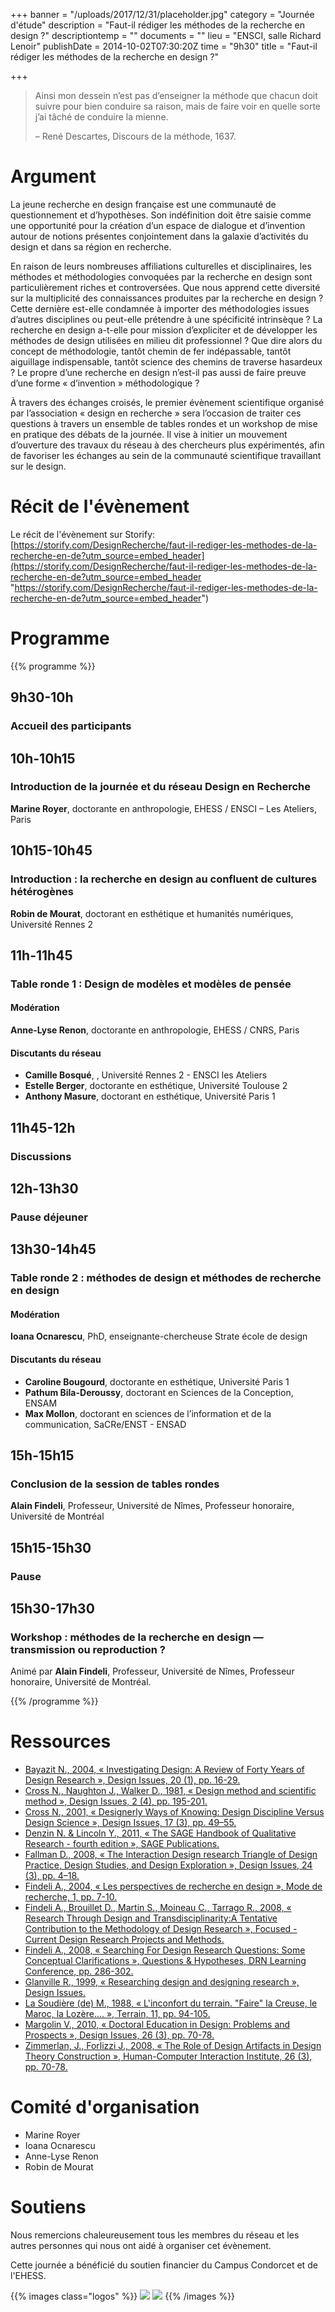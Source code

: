 +++
banner = "/uploads/2017/12/31/placeholder.jpg"
category = "Journée d'étude"
description = "Faut-il rédiger les méthodes de la recherche en design ?"
descriptiontemp = ""
documents = ""
lieu = "ENSCI, salle Richard Lenoir"
publishDate = 2014-10-02T07:30:20Z
time = "9h30"
title = "Faut-il rédiger les méthodes de la recherche en design ?"

+++
> Ainsi mon dessein n’est pas d’enseigner la méthode que chacun doit suivre pour bien conduire sa raison, mais de faire voir en quelle sorte j’ai tâché de conduire la mienne.
>
> – René Descartes, Discours de la méthode, 1637.

# Argument

La jeune recherche en design française est une communauté de questionnement et d’hypothèses. Son indéfinition doit être saisie comme une opportunité pour la création d’un espace de dialogue et d’invention autour de notions présentes conjointement dans la galaxie d’activités du design et dans sa région en recherche.

En raison de leurs nombreuses affiliations culturelles et disciplinaires, les méthodes et méthodologies convoquées par la recherche en design sont particulièrement riches et controversées. Que nous apprend cette diversité sur la multiplicité des connaissances produites par la recherche en design ? Cette dernière est-elle condamnée à importer des méthodologies issues d’autres disciplines ou peut-elle prétendre à une spécificité intrinsèque ? La recherche en design a-t-elle pour mission d’expliciter et de développer les méthodes de design utilisées en milieu dit professionnel ? Que dire alors du concept de méthodologie, tantôt chemin de fer indépassable, tantôt aiguillage indispensable, tantôt science des chemins de traverse hasardeux ? Le propre d’une recherche en design n’est-il pas aussi de faire preuve d’une forme « d’invention » méthodologique ?

À travers des échanges croisés, le premier évènement scientifique organisé par l’association « design en recherche » sera l’occasion de traiter ces questions à travers un ensemble de tables rondes et un workshop de mise en pratique des débats de la journée. Il vise à initier un mouvement d’ouverture des travaux du réseau à des chercheurs plus expérimentés, afin de favoriser les échanges au sein de la communauté scientifique travaillant sur le design.

# Récit de l'évènement

Le récit de l'évènement sur Storify: [https://storify.com/DesignRecherche/faut-il-rediger-les-methodes-de-la-recherche-en-de?utm_source=embed_header](https://storify.com/DesignRecherche/faut-il-rediger-les-methodes-de-la-recherche-en-de?utm_source=embed_header "https://storify.com/DesignRecherche/faut-il-rediger-les-methodes-de-la-recherche-en-de?utm_source=embed_header")




# Programme

{{% programme %}}

## 9h30-10h

### Accueil des participants

## 10h-10h15

### Introduction de la journée et du réseau Design en Recherche

**Marine Royer**, doctorante en anthropologie, EHESS / ENSCI – Les Ateliers, Paris

## 10h15-10h45

### Introduction : la recherche en design au confluent de cultures hétérogènes

**Robin de Mourat**, doctorant en esthétique et humanités numériques, Université Rennes 2

## 11h-11h45

### Table ronde 1 : Design de modèles et modèles de pensée

#### Modération
**Anne-Lyse Renon**, doctorante en anthropologie, EHESS / CNRS, Paris

#### Discutants du réseau

* **Camille Bosqué**, , Université Rennes 2 - ENSCI les Ateliers
* **Estelle Berger**, doctorante en esthétique, Université Toulouse 2
* **Anthony Masure**, doctorant en esthétique, Université Paris 1

## 11h45-12h

### Discussions

## 12h-13h30

### Pause déjeuner

## 13h30-14h45

### Table ronde 2 : méthodes de design et méthodes de recherche en design

#### Modération
**Ioana Ocnarescu**, PhD, enseignante-chercheuse Strate école de design

#### Discutants du réseau

* **Caroline Bougourd**, doctorante en esthétique, Université Paris 1
* **Pathum Bila-Deroussy**, doctorant en Sciences de la Conception, ENSAM
* **Max Mollon**, doctorant en sciences de l’information et de la communication, SaCRe/ENST - ENSAD

## 15h-15h15

### Conclusion de la session de tables rondes

**Alain Findeli**, Professeur, Université de Nîmes, Professeur honoraire, Université de Montréal

## 15h15-15h30

### Pause

## 15h30-17h30

### Workshop : méthodes de la recherche en design — transmission ou reproduction ?

Animé par **Alain Findeli**, Professeur, Université de Nîmes, Professeur honoraire, Université de Montréal.


{{% /programme %}}

# Ressources

* [Bayazit N., 2004, « Investigating Design: A Review of Forty Years of Design Research », Design Issues, 20 (1), pp. 16-29.](https://www.google.com/url?q=http://www3.nd.edu/\~amurniek/2011fa/074793604772933739.pdf&sa=D&ust=1599662302582000&usg=AOvVaw3UccQw42THfW2_WmrG7uz_)
* [Cross N., Naughton J., Walker D., 1981, « Design method and scientific method », Design Issues, 2 (4), pp. 195-201.](https://www.google.com/url?q=http://ac.els-cdn.com/0142694X81900508/1-s2.0-0142694X81900508-main.pdf?_tid%3D9730a56a-44c1-11e4-a8bc-00000aacb360%26acdnat%3D1411656078_95a72a95a52844f5f621e165119b69b4&sa=D&ust=1599662302583000&usg=AOvVaw0zCPs1WNfcs2X-EOjvEVLc)
* [Cross N., 2001, « Designerly Ways of Knowing: Design Discipline Versus Design Science », Design Issues, 17 (3), pp. 49–55.](https://www.google.com/url?q=http://oro.open.ac.uk/3281/1/Designerly-_DisciplinevScience.pdf&sa=D&ust=1599662302583000&usg=AOvVaw3h4nQoBZ5JvWfqQyBO6z1Z)
* [Denzin N. & Lincoln Y., 2011, « The SAGE Handbook of Qualitative Research - fourth edition », SAGE Publications.](https://www.google.com/url?q=http://books.google.fr/books?id%3DqEiC-_ELYgIC%26printsec%3Dfrontcover%26dq%3Dqualitative%2Bresearch%2Bhandbook%2B4th%2Bedition%26hl%3Dfr%26sa%3DX%26ei%3DsqAyVJrGBoXa7gaa0ID4DA%26ved%3D0CCAQ6AEwAA%23v%3Donepage%26q%26f%3Dfalse&sa=D&ust=1599662302584000&usg=AOvVaw3anSTzTKepy7tZ62Zv7ixE)
* [Fallman D., 2008, « The Interaction Design research Triangle of Design Practice, Design Studies, and Design Exploration », Design Issues, 24 (3), pp. 4–18.](https://www.google.com/url?q=http://www.mitpressjournals.org/doi/pdf/10.1162/desi.2008.24.3.4&sa=D&ust=1599662302584000&usg=AOvVaw2j4y7Hh_ZWlOq0d187A5jb)
* [Findeli A., 2004, « Les perspectives de recherche en design », Mode de recherche, 1, pp. 7-10.](https://www.google.com/url?q=http://designenrecherche.org/pdf/perspectives-rd.pdf&sa=D&ust=1599662302584000&usg=AOvVaw02uPoflU0ftaSduRHvIR_C)
* [Findeli A., Brouillet D., Martin S., Moineau C., Tarrago R., 2008, « Research Through Design and Transdisciplinarity:A Tentative Contribution to the Methodology of Design Research », Focused - Current Design Research Projects and Methods.](https://www.google.com/url?q=http://5-10-20.ch/\~sdn/SDN08_pdf_conference%2520papers/04_Findeli.pdf&sa=D&ust=1599662302585000&usg=AOvVaw08OXGo0Cyz4uHRHhrIqiW0)
* [Findeli A., 2008, « Searching For Design Research Questions: Some Conceptual Clarifications », Questions & Hypotheses, DRN Learning Conference, pp. 286-302.](https://www.google.com/url?q=http://designenrecherche.org/pdf/findeli-drn.pdf&sa=D&ust=1599662302585000&usg=AOvVaw0_facXAglN9X-p7N0lh6Bo)
* [Glanville R., 1999, « Researching design and designing research », Design Issues.](https://www.google.com/url?q=http://www.ida.liu.se/\~steho/desres/glanville.pdf&sa=D&ust=1599662302586000&usg=AOvVaw2PS6ODXJ27Wg_ww0phr9Wr)
* [La Soudière (de) M., 1988, « L'inconfort du terrain. "Faire" la Creuse, le Maroc, la Lozère.... », Terrain, 11, pp. 94-105.](https://www.google.com/url?q=http://terrain.revues.org/3316&sa=D&ust=1599662302586000&usg=AOvVaw3K3Nw2uDpKfyWBhw3aGAcj)
* [Margolin V., 2010, « Doctoral Education in Design: Problems and Prospects », Design Issues, 26 (3), pp. 70-78.](https://www.google.com/url?q=http://www.mitpressjournals.org/doi/pdf/10.1162/DESI_a_00031&sa=D&ust=1599662302586000&usg=AOvVaw2OVTgx27KeH6KvDVgJZrsP)
* [Zimmerlan, J., Forlizzi J., 2008, « The Role of Design Artifacts in Design Theory Construction », Human-Computer Interaction Institute, 26 (3), pp. 70-78.](https://www.google.com/url?q=http://repository.cmu.edu/cgi/viewcontent.cgi?article%3D1035%26context%3Dhcii&sa=D&ust=1599662302587000&usg=AOvVaw0Ggtezyj9k3oTDh3gYhpOq)



# Comité d'organisation

* Marine Royer
* Ioana Ocnarescu
* Anne-Lyse Renon
* Robin de Mourat

# Soutiens

Nous remercions chaleureusement tous les membres du réseau et les autres personnes qui nous ont aidé à organiser cet évènement.

Cette journée a bénéficié du soutien financier du Campus Condorcet et de l'EHESS.

{{% images class="logos" %}}
![](/images/logo-ehess.jpg)
![](/images/logo-condorcet.jpg)
{{% /images %}}